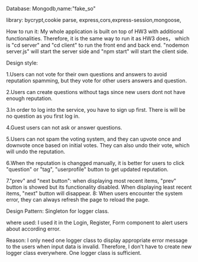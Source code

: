 Database: Mongodb,name:"fake_so"

library: bycrypt,cookie parse, express,cors,express-session,mongoose,

How to run it: My whole application is built on top of HW3 with additional functionalities. Therefore, it is the same way to run it as HW3 does， which is "cd server" and "cd client" to run the front end and back end. "nodemon server.js" will start the server side and "npm start" will start the client side.

Design style:

1.Users can not vote for their own questions and answers to avoid reputation spamming, but they vote for other users answers and question.

2.Users can create questions without tags since new users dont not have enough reputation.

3.In order to log into the service, you have to sign up first. There is will be no question as you first log in. 

4.Guest users can not ask or answer questions.

5.Users can not spam the voting system, and they can upvote once and downvote once based on initial votes. They can also undo their vote, which will undo the reputation.   

6.When the reputation is changged manually, it is better for users to click "question" or "tag", "userprofile" button to get updated reputation.

7."prev" and "next button": when displaying most recent items, "prev" button is showed but its functionality disabled. When displaying least recent items, "next" button will disappear.
8: When users encounter the system error, they can always refresh the page to reload the page. 

Design Pattern: Singleton for logger class.

where used: I used it in the Login, Register, Form component to alert users about according error.

Reason: I only need one logger class to display appropriate error message to the users when input data is invalid. Therefore, I don't have to create new logger class everywhere. One logger class is sufficient. 

